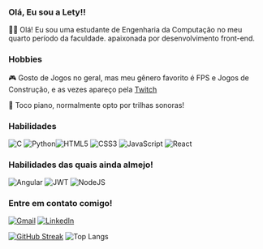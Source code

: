 ### Olá, Eu sou a Lety!!

👩‍💻 Olá! Eu sou uma estudante de Engenharia da Computação no meu quarto período da faculdade. apaixonada por desenvolvimento front-end.

### Hobbies

🎮 Gosto de Jogos no geral, mas meu gênero favorito é FPS e Jogos de Construção, e as vezes apareço pela [Twitch](https://www.twitch.tv/queen_lety)

🎹 Toco piano, normalmente opto por trilhas sonoras!


### Habilidades

![C](https://img.shields.io/badge/c-%2300599C.svg?style=for-the-badge&logo=c&logoColor=white) ![Python](https://img.shields.io/badge/python-3670A0?style=for-the-badge&logo=python&logoColor=ffdd54)![HTML5](https://img.shields.io/badge/HTML5-E34F26?style=for-the-badge&logo=html5&logoColor=white) ![CSS3](https://img.shields.io/badge/CSS3-1572B6?style=for-the-badge&logo=css3&logoColor=white) ![JavaScript](https://img.shields.io/badge/JavaScript-F7DF1E?style=for-the-badge&logo=javascript&logoColor=black) ![React](https://img.shields.io/badge/react-%2320232a.svg?style=for-the-badge&logo=react&logoColor=%2361DAFB)


### Habilidades das quais ainda almejo!

![Angular](https://img.shields.io/badge/angular-%23DD0031.svg?style=for-the-badge&logo=angular&logoColor=white) ![JWT](https://img.shields.io/badge/JWT-black?style=for-the-badge&logo=JSON%20web%20tokens)
![NodeJS](https://img.shields.io/badge/node.js-6DA55F?style=for-the-badge&logo=node.js&logoColor=white)


### Entre em contato comigo!

[![Gmail](https://img.shields.io/badge/Gmail-333333?style=for-the-badge&logo=gmail&logoColor=red)](mailto:leticiakariny92@gmail.com)
[![LinkedIn](https://img.shields.io/badge/LinkedIn-0077B5?style=for-the-badge&logo=linkedin&logoColor=white)]((https://www.linkedin.com/in/leticia-kariny-888619270/))


[![GitHub Streak](https://streak-stats.demolab.com?user=LetyK&theme=ocean-dark&locale=pt_BR&date_format=n%2Fj%5B%2FY%5D)](https://git.io/streak-stats) ![Top Langs](https://github-readme-stats-git-masterrstaa-rickstaa.vercel.app/api/top-langs/?username=LetyK&bg_color=000&border_color=30A3DC&title_color=E94D5F&text_color=FFF)
